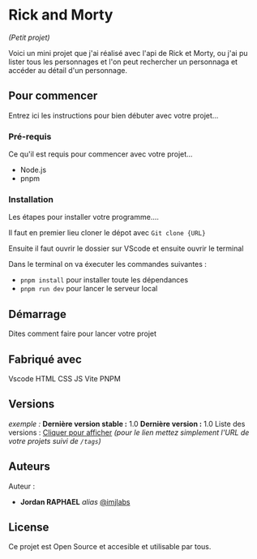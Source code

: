 # Rick and Morty
_(Petit projet)_

Voici un mini projet que j'ai réalisé avec l'api de Rick et Morty, ou j'ai pu lister tous les personnages et l'on peut rechercher un personnaga et accéder au détail d'un personnage.

## Pour commencer

Entrez ici les instructions pour bien débuter avec votre projet...

### Pré-requis

Ce qu'il est requis pour commencer avec votre projet...

- Node.js
- pnpm

### Installation

Les étapes pour installer votre programme....

Il faut en premier lieu cloner le dépot avec `Git clone {URL}`

Ensuite il faut ouvrir le dossier sur VScode et ensuite ouvrir le terminal

Dans le terminal on va éxecuter les commandes suivantes :

- `pnpm install` pour installer toute les dépendances
- `pnpm run dev` pour lancer le serveur local


## Démarrage

Dites comment faire pour lancer votre projet

## Fabriqué avec

Vscode
HTML
CSS
JS
Vite
PNPM

## Versions
_exemple :_
**Dernière version stable :** 1.0
**Dernière version :** 1.0
Liste des versions : [Cliquer pour afficher](https://github.com/your/project-name/tags)
_(pour le lien mettez simplement l'URL de votre projets suivi de ``/tags``)_

## Auteurs
Auteur :
* **Jordan RAPHAEL** _alias_ [@imjlabs](https://github.com/imjlabs)


## License

Ce projet est Open Source et accesible et utilisable par tous.